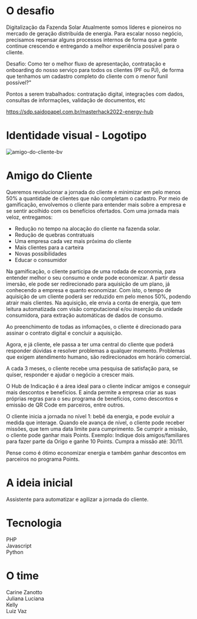 # O desafio
Digitalização da Fazenda Solar
Atualmente somos líderes e pioneiros no mercado de geração distribuída de energia. Para escalar nosso negócio, precisamos repensar alguns processos internos de forma que a gente continue crescendo e entregando a melhor experiência possível para o cliente. 

Desafio: Como ter o melhor fluxo de apresentação, contratação e onboarding do nosso serviço para todos os clientes (PF ou PJ), de forma que tenhamos um cadastro completo do cliente com o menor funil possível?"

Pontos a serem trabalhados: contratação digital, integrações com dados, consultas de informações, validação de documentos, etc

https://sdp.saidopapel.com.br/masterhack2022-energy-hub

# Identidade visual - Logotipo

![amigo-do-cliente-bv](https://user-images.githubusercontent.com/90558347/198909869-4fe54e99-0b0f-429d-8898-d431a8512063.png)


# Amigo do Cliente
Queremos revolucionar a jornada do cliente e minimizar em pelo menos 50% a quantidade de clientes que não completam o cadastro.
Por meio de gamificação, envolvemos o cliente para entender mais sobre a empresa e se sentir acolhido com os benefícios ofertados.
Com uma jornada mais veloz, entregamos:
- Redução no tempo na alocação do cliente na fazenda solar.
- Redução de quebras contratuais
- Uma empresa cada vez mais próxima do cliente
- Mais clientes para a carteira
- Novas possibilidades
- Educar o consumidor

Na gamificação, o cliente participa de uma rodada de economia, para entender melhor o seu consumo e onde pode economizar.
A partir dessa imersão, ele pode ser redirecionado para aquisição de um plano, já conhecendo a empresa e quanto economizar.
Com isto, o tempo de aquisição de um cliente poderá ser reduzido em pelo menos 50%, podendo atrair mais clientes.
Na aquisição, ele envia a conta de energia, que tem leitura automatizada com visão computacional e/ou inserção da unidade consumidora, para extração automáticas de dados de consumo.

Ao preenchimento de todas as infomações, o cliente é direcionado para assinar o contrato digital e concluir a aquisição.

Agora, e já cliente, ele passa a ter uma central do cliente que poderá responder dúvidas e resolver problemas a qualquer momento. Problemas que exigem atendimento humano, são redirecionados em horário comercial.

A cada 3 meses, o cliente recebe uma pesquisa de satisfação para, se quiser, responder e ajudar o negócio a crescer mais.

O Hub de Indicação é a área ideal para o cliente indicar amigos e conseguir mais descontos e benefícios.
E ainda permite a empresa criar as suas próprias regras para o seu programa de benefícios, como descontos e emissão de QR Code em parceiros, entre outros.

O cliente inicia a jornada no nível 1: bebê da energia, e pode evoluir a medida que interage.
Quando ele avança de nível, o cliente pode receber missões, que tem uma data limite para cumprimento.
Se cumprir a missão, o cliente pode ganhar mais Points.
Exemplo: Indique dois amigos/familiares para fazer parte da Origo e ganhe 10 Points. Cumpra a missão até: 30/11.

Pense como é ótimo economizar energia e também ganhar descontos em parceiros no programa Points.


# A ideia inicial
Assistente para automatizar e agilizar a jornada do cliente.

# Tecnologia
PHP<br>
Javascript<br>
Python

# O time
Carine Zanotto<br>
Juliana Luciana<br>
Kelly<br>
Luiz Vaz<br>
